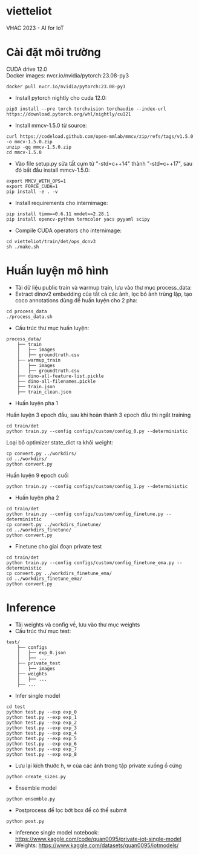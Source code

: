# vietteliot
 VHAC 2023 - AI for IoT
# Cài đặt môi trường
 CUDA drive 12.0\
 Docker images: nvcr.io/nvidia/pytorch:23.08-py3
```
docker pull nvcr.io/nvidia/pytorch:23.08-py3
```
* Install pytorch nightly cho cuda 12.0:
```
pip3 install --pre torch torchvision torchaudio --index-url https://download.pytorch.org/whl/nightly/cu121
```
* Install mmcv-1.5.0 từ source:
```
curl https://codeload.github.com/open-mmlab/mmcv/zip/refs/tags/v1.5.0 -o mmcv-1.5.0.zip
unzip -qq mmcv-1.5.0.zip
cd mmcv-1.5.0
```
* Vào file setup.py sửa tất cụm từ "-std=c++14" thành "-std=c++17", sau đó bắt đầu install mmcv-1.5.0:
```
export MMCV_WITH_OPS=1
export FORCE_CUDA=1
pip install -e . -v
```
* Install requirements cho internimage:
```
pip install timm==0.6.11 mmdet==2.28.1
pip install opencv-python termcolor yacs pyyaml scipy
```
* Compile CUDA operators cho internimage:
```
cd vietteliot/train/det/ops_dcnv3
sh ./make.sh
```
# Huấn luyện mô hình
* Tải dữ liệu public train và warmup train, lưu vào thư mục process_data:
* Extract dinov2 embedding của tất cả các ảnh, lọc bỏ ảnh trùng lặp, tạo coco annotations dùng để huấn luyện cho 2 pha:
```
cd process_data
./process_data.sh
```
* Cấu trúc thư mục huấn luyện:
```
process_data/
    ├── train
    │   ├── images
    │   ├── groundtruth.csv
    ├── warmup_train
    │   ├── images
    │   ├── groundtruth.csv
    ├── dino-all-feature-list.pickle
    ├── dino-all-filenames.pickle
    ├── train.json
    ├── train_clean.json
```
* Huấn luyện pha 1

Huấn luyện 3 epoch đầu, sau khi hoàn thành 3 epoch đầu thì ngắt training
```
cd train/det
python train.py --config configs/custom/config_0.py --deterministic
```
Loại bỏ optimizer state_dict ra khỏi weight:
```
cp convert.py ../workdirs/
cd ../workdirs/
python convert.py
```
Huấn luyện 9 epoch cuối
```
python train.py --config configs/custom/config_1.py --deterministic

```
* Huấn luyện pha 2
```
cd train/det
python train.py --config configs/custom/config_finetune.py --deterministic
cp convert.py ../workdirs_finetune/
cd ../workdirs_finetune/
python convert.py
```
* Finetune cho giai đoạn private test
```
cd train/det
python train.py --config configs/custom/config_finetune_ema.py --deterministic
cp convert.py ../workdirs_finetune_ema/
cd ../workdirs_finetune_ema/
python convert.py
```
# Inference
* Tải weights và config về, lưu vào thư mục weights
* Cấu trúc thư mục test:
```
test/
    ├── configs
    │   ├── exp_0.json
    │   ├── ...
    ├── private_test
    │   ├── images
    ├── weights
    │   ├── ...
    ├── ...
```
* Infer single model
```
cd test
python test.py --exp exp_0
python test.py --exp exp_1
python test.py --exp exp_2
python test.py --exp exp_3
python test.py --exp exp_4
python test.py --exp exp_5
python test.py --exp exp_6
python test.py --exp exp_7
python test.py --exp exp_8
```
* Lưu lại kích thước h, w của các ảnh trong tập private xuống ổ cứng
```
python create_sizes.py
```
* Ensemble model
```
python ensemble.py
```
* Postprocess để lọc bớt box để có thể submit
```
python post.py
```
* Inference single model notebook: https://www.kaggle.com/code/quan0095/private-iot-single-model
* Weights: https://www.kaggle.com/datasets/quan0095/iotmodels/
